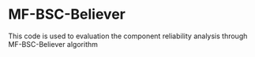 # MF-BSC-Believer
This code is used to evaluation the component reliability analysis through MF-BSC-Believer algorithm
